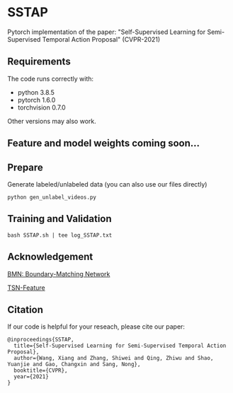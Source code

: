 # SSTAP
Pytorch implementation of the paper: "Self-Supervised Learning for Semi-Supervised Temporal Action Proposal" (CVPR-2021)

## Requirements
The code runs correctly with:

* python 3.8.5
* pytorch 1.6.0
* torchvision 0.7.0

Other versions may also work. 

## Feature and model weights coming soon...

## Prepare 
Generate labeled/unlabeled data (you can also use our files directly)
```
python gen_unlabel_videos.py
```

## Training and Validation
```
bash SSTAP.sh | tee log_SSTAP.txt
```

## Acknowledgement

[BMN: Boundary-Matching Network](https://github.com/JJBOY/BMN-Boundary-Matching-Network) 

[TSN-Feature](https://github.com/wzmsltw/BSN-boundary-sensitive-network)

## Citation
If our code is helpful for your reseach, please cite our paper:

```
@inproceedings{SSTAP,
  title={Self-Supervised Learning for Semi-Supervised Temporal Action Proposal},
  author={Wang, Xiang and Zhang, Shiwei and Qing, Zhiwu and Shao, Yuanjie and Gao, Changxin and Sang, Nong},
  booktitle={CVPR},
  year={2021}
}
```
